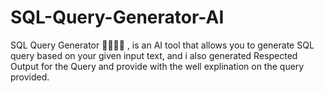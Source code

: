 # SQL-Query-Generator-AI
SQL Query Generator 🤖🕵️‍♂️🌐 , is an AI tool that allows you to generate SQL query based on your given input text, and i also generated Respected Output for the Query and provide with the well explination on the query provided.
